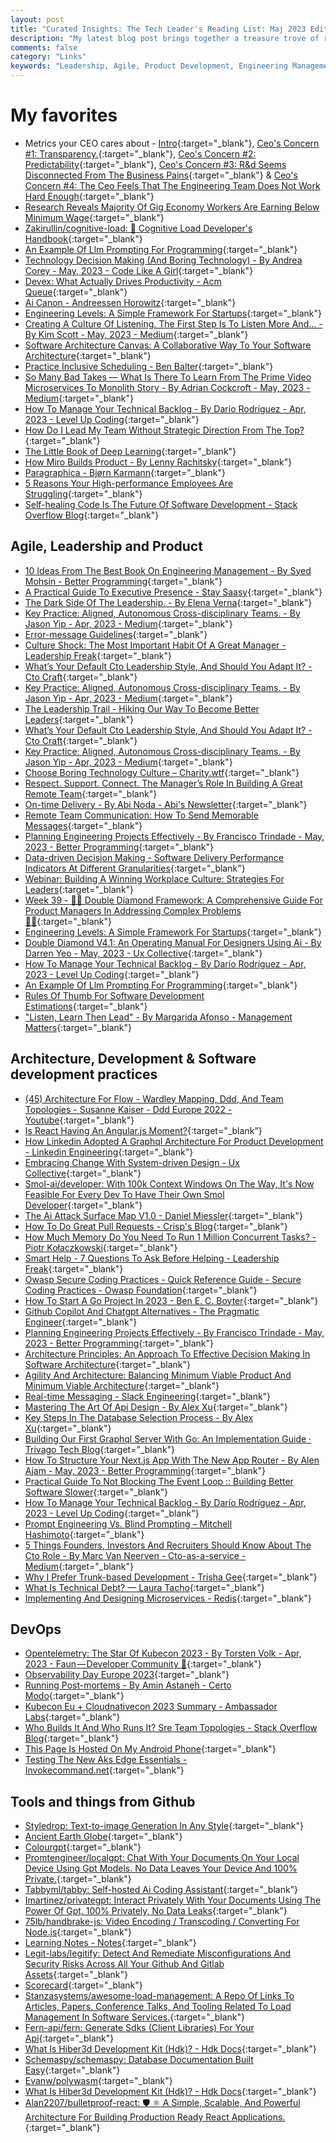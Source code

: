 ```yaml
---
layout: post
title: "Curated Insights: The Tech Leader's Reading List: Maj 2023 Edition"
description: "My latest blog post brings together a treasure trove of resources for tech leaders in May 2023. Ranging from CEO concerns and gig economy dynamics to the future of AI and effective backlog management, these articles offer a deep dive into the most critical aspects of tech leadership today. Plus, discover valuable insights on Agile, product development, and DevOps, along with a rundown of some of the most exciting tools on Github right now"
comments: false
category: "Links"
keywords: "Leadership, Agile, Product Development, Engineering Management, Software Architecture, CEO Metrics, Gig Economy, AI, Technical Backlog, Developer Productivity, Inclusive Scheduling, Engineering Levels, Remote Team Management, Database Selection, DevOps, API Design, GraphQL, OpenTelemetry, Microservices, Software Development Tools"
---
```

<!-- markdownlint-disable MD033 MD020 MD025-->
# My favorites<a name="favorites"></a>

- Metrics your CEO cares about - [Intro](https://www.linkedin.com/posts/miri-curiel_startupstruggles-engineeringleadership-engineeringmetrics-activity-7054466615173611520-w8YN/){:target="_blank"}, [Ceo's Concern #1: Transparency.](https://www.linkedin.com/posts/miri-curiel_startupstruggles-engineeringleadership-engineeringmetrics-activity-7057337610834198529-TD42/){:target="_blank"}, [Ceo's Concern #2: Predictability](https://www.linkedin.com/posts/miri-curiel_ceos-concern-2-predictability-continuing-activity-7060976570638680064-XvYl/){:target="_blank"}, [Ceo's Concern #3: R&d Seems Disconnected From The Business Pains](https://www.linkedin.com/posts/miri-curiel_startupstruggles-engineeringleadership-engineeringmetrics-activity-7069306673554759680-a2iQ/){:target="_blank"} & [Ceo's Concern #4: The Ceo Feels That The Engineering Team Does Not Work Hard Enough](https://www.linkedin.com/posts/miri-curiel_ceos-concern-4-the-ceo-feels-that-the-activity-7071848212046749696-zqPC/){:target="_blank"}
- [Research Reveals Majority Of Gig Economy Workers Are Earning Below Minimum Wage](https://www.bristol.ac.uk/news/2023/may/gig-economy-worker-research.html?utm_medium){:target="_blank"}
- [Zakirullin/cognitive-load: 🧠 Cognitive Load Developer's Handbook](https://github.com/zakirullin/cognitive-load?utm_medium){:target="_blank"}
- [An Example Of Llm Prompting For Programming](https://martinfowler.com/articles/2023-chatgpt-xu-hao.html){:target="_blank"}
- [Technology Decision Making (And Boring Technology) - By Andrea Corey - May, 2023 - Code Like A Girl](https://code.likeagirl.io/technology-decision-making-and-boring-technology-e6cbe612450f){:target="_blank"}
- [Devex: What Actually Drives Productivity - Acm Queue](https://queue.acm.org/detail.cfm?id=3595878&utm_medium){:target="_blank"}
- [Ai Canon - Andreessen Horowitz](https://a16z.com/2023/05/25/ai-canon/){:target="_blank"}
- [Engineering Levels: A Simple Framework For Startups](https://newsletter.engineering.land/p/engineering-levels-a-simple-framework?utm_medium){:target="_blank"}
- [Creating A Culture Of Listening. The First Step Is To Listen More And… - By Kim Scott - May, 2023 - Medium](https://kimmalonescott.medium.com/creating-a-culture-of-listening-e24e4e3030e9){:target="_blank"}
- [Software Architecture Canvas: A Collaborative Way To Your Software Architecture](https://www.workingsoftware.dev/software-architecture-canvas/){:target="_blank"}
- [Practice Inclusive Scheduling - Ben Balter](https://ben.balter.com/2023/05/19/practice-inclusive-scheduling/){:target="_blank"}
- [So Many Bad Takes — What Is There To Learn From The Prime Video Microservices To Monolith Story - By Adrian Cockcroft - May, 2023 - Medium](https://adrianco.medium.com/so-many-bad-takes-what-is-there-to-learn-from-the-prime-video-microservices-to-monolith-story-4bd0970423d4){:target="_blank"}
- [How To Manage Your Technical Backlog - By Darío Rodríguez - Apr, 2023 - Level Up Coding](https://levelup.gitconnected.com/how-to-manage-your-technical-backlog-868415f8eea9){:target="_blank"}
- [How Do I Lead My Team Without Strategic Direction From The Top?](https://hbr.org/podcast/2023/04/how-do-i-lead-my-team-without-strategic-direction-from-the-top){:target="_blank"}
- [The Little Book of Deep Learning](https://fleuret.org/public/lbdl.pdf){:target="_blank"}
- [How Miro Builds Product - By Lenny Rachitsky](https://www.lennysnewsletter.com/p/how-miro-builds-product?t=1){:target="_blank"}
- [Paragraphica - Bjørn Karmann](https://bjoernkarmann.dk/project/paragraphica?utm_medium){:target="_blank"}
- [5 Reasons Your High-performance Employees Are Struggling](https://www.radicalcandor.com/steep-growth-trajectory-performance/){:target="_blank"}
- [Self-healing Code Is The Future Of Software Development - Stack Overflow Blog](https://stackoverflow.blog/2023/06/07/self-healing-code-is-the-future-of-software-development/){:target="_blank"}

## Agile, Leadership and Product<a name="agile"></a>

- [10 Ideas From The Best Book On Engineering Management - By Syed Mohsin - Better Programming](https://betterprogramming.pub/10-ideas-from-the-best-book-on-engineering-management-c3caa706f77c){:target="_blank"}
- [A Practical Guide To Executive Presence - Stay Saasy](https://blog.staysaasy.com/p/a-practical-guide-to-executive-presence){:target="_blank"}
- [The Dark Side Of The Leadership. - By Elena Verna](https://elenaverna.substack.com/p/the-dark-side-of-the-leadership){:target="_blank"}
- [Key Practice: Aligned, Autonomous Cross-disciplinary Teams. - By Jason Yip - Apr, 2023 - Medium](https://jchyip.medium.com/key-practice-aligned-autonomous-cross-disciplinary-teams-d73c1cddc352){:target="_blank"}
- [Error-message Guidelines](https://www.nngroup.com/articles/error-message-guidelines/){:target="_blank"}
- [Culture Shock: The Most Important Habit Of A Great Manager - Leadership Freak](https://leadershipfreak.blog/2023/05/30/culture-shock-the-most-important-habit-of-a-great-manager/){:target="_blank"}
- [What’s Your Default Cto Leadership Style, And Should You Adapt It? - Cto Craft](https://ctocraft.com/blog/whats-your-default-cto-leadership-style-and-should-you-adapt-it/){:target="_blank"}
- [Key Practice: Aligned, Autonomous Cross-disciplinary Teams. - By Jason Yip - Apr, 2023 - Medium](https://jchyip.medium.com/key-practice-aligned-autonomous-cross-disciplinary-teams-d73c1cddc352){:target="_blank"}
- [The Leadership Trail - Hiking Our Way To Become Better Leaders](https://carlosvilhena.com/the-leadership-trail-hiking-our-way-to-become-better-leaders/){:target="_blank"}
- [What’s Your Default Cto Leadership Style, And Should You Adapt It? - Cto Craft](https://ctocraft.com/blog/whats-your-default-cto-leadership-style-and-should-you-adapt-it/){:target="_blank"}
- [Key Practice: Aligned, Autonomous Cross-disciplinary Teams. - By Jason Yip - Apr, 2023 - Medium](https://jchyip.medium.com/key-practice-aligned-autonomous-cross-disciplinary-teams-d73c1cddc352){:target="_blank"}
- [Choose Boring Technology Culture – Charity.wtf](https://charity.wtf/2023/05/01/choose-boring-technology-culture/){:target="_blank"}
- [Respect. Support. Connect. The Manager’s Role In Building A Great Remote Team](https://www.infoq.com/articles/manager-building-remote-teams/){:target="_blank"}
- [On-time Delivery - By Abi Noda - Abi's Newsletter](https://newsletter.abinoda.com/p/on-time-delivery){:target="_blank"}
- [Remote Team Communication: How To Send Memorable Messages](https://letsgrowleaders.com/2023/05/29/remote-team-communication/){:target="_blank"}
- [Planning Engineering Projects Effectively - By Francisco Trindade - May, 2023 - Better Programming](https://betterprogramming.pub/planning-engineering-projects-effectively-eac5855d2e76){:target="_blank"}
- [Data-driven Decision Making - Software Delivery Performance Indicators At Different Granularities](https://www.infoq.com/articles/software-delivery-performance-indicators/){:target="_blank"}
- [Webinar: Building A Winning Workplace Culture: Strategies For Leaders](https://sloanreview.mit.edu/video/building-a-winning-workplace-culture-strategies-for-leaders/){:target="_blank"}
- [Week 39 - 🔷🔶 Double Diamond Framework: A Comprehensive Guide For Product Managers In Addressing Complex Problems 🔶🔷](https://sidsaladi.substack.com/p/week-39-double-diamond-framework){:target="_blank"}
- [Engineering Levels: A Simple Framework For Startups](https://newsletter.engineering.land/p/engineering-levels-a-simple-framework?utm_medium){:target="_blank"}
- [Double Diamond V4.1: An Operating Manual For Designers Using Ai - By Darren Yeo - May, 2023 - Ux Collective](https://uxdesign.cc/double-diamond-version-4-1-an-operating-manual-for-design-innovators-using-ai-c09cfa84b6be){:target="_blank"}
- [How To Manage Your Technical Backlog - By Darío Rodríguez - Apr, 2023 - Level Up Coding](https://levelup.gitconnected.com/how-to-manage-your-technical-backlog-868415f8eea9){:target="_blank"}
- [An Example Of Llm Prompting For Programming](https://martinfowler.com/articles/2023-chatgpt-xu-hao.html){:target="_blank"}
- [Rules Of Thumb For Software Development Estimations](https://vadimkravcenko.com/shorts/project-estimates/?utm_medium){:target="_blank"}
- ["Listen, Learn Then Lead" - By Margarida Afonso - Management Matters](https://medium.com/management-matters/listen-learn-then-lead-e1dbf67f4e4f){:target="_blank"}

## Architecture, Development & Software development practices <a name="development"></a>

- [(45) Architecture For Flow - Wardley Mapping, Ddd, And Team Topologies - Susanne Kaiser - Ddd Europe 2022 - Youtube](https://www.youtube.com/watch?v=Lfzph_5wb9c){:target="_blank"}
- [Is React Having An Angular.js Moment?](https://marmelab.com/blog/2023/06/05/react-angularjs-moment.html){:target="_blank"}
- [How Linkedin Adopted A Graphql Architecture For Product Development - Linkedin Engineering](https://engineering.linkedin.com/blog/2023/how-linkedin-adopted-a-graphql-architecture-for-product-developm?utm_medium){:target="_blank"}
- [Embracing Change With System-driven Design - Ux Collective](https://uxdesign.cc/embracing-change-with-system-driven-design-55668dc6c88e){:target="_blank"}
- [Smol-ai/developer: With 100k Context Windows On The Way, It's Now Feasible For Every Dev To Have Their Own Smol Developer](https://github.com/smol-ai/developer/){:target="_blank"}
- [The Ai Attack Surface Map V1.0 - Daniel Miessler](https://danielmiessler.com/blog/the-ai-attack-surface-map-v1-0/){:target="_blank"}
- [How To Do Great Pull Requests - Crisp's Blog](https://blog.crisp.se/2023/05/14/maxwenzin/how-to-do-great-pull-requests){:target="_blank"}
- [How Much Memory Do You Need To Run 1 Million Concurrent Tasks? - Piotr Kołaczkowski](https://pkolaczk.github.io/memory-consumption-of-async/?utm_medium){:target="_blank"}
- [Smart Help - 7 Questions To Ask Before Helping - Leadership Freak](https://leadershipfreak.blog/2023/05/23/smart-help-7-questions-to-ask-before-helping/){:target="_blank"}
- [Owasp Secure Coding Practices - Quick Reference Guide - Secure Coding Practices - Owasp Foundation](https://owasp.org/www-project-secure-coding-practices-quick-reference-guide/stable-en/){:target="_blank"}
- [How To Start A Go Project In 2023 - Ben E. C. Boyter](https://boyter.org/posts/how-to-start-go-project-2023/){:target="_blank"}
- [Github Copilot And Chatgpt Alternatives - The Pragmatic Engineer](https://blog.pragmaticengineer.com/github-copilot-alternatives/){:target="_blank"}
- [Planning Engineering Projects Effectively - By Francisco Trindade - May, 2023 - Better Programming](https://betterprogramming.pub/planning-engineering-projects-effectively-eac5855d2e76){:target="_blank"}
- [Architecture Principles: An Approach To Effective Decision Making In Software Architecture](https://www.workingsoftware.dev/architecture-principles/){:target="_blank"}
- [Agility And Architecture: Balancing Minimum Viable Product And Minimum Viable Architecture](https://www.infoq.com/articles/agility-architecture/){:target="_blank"}
- [Real-time Messaging - Slack Engineering](https://slack.engineering/real-time-messaging/){:target="_blank"}
- [Mastering The Art Of Api Design - By Alex Xu](https://blog.bytebytego.com/p/api-design?publication_id=817132&post_id=120337856&isFreemail=true){:target="_blank"}
- [Key Steps In The Database Selection Process - By Alex Xu](https://blog.bytebytego.com/p/key-steps-in-the-database-selection?publication_id=817132&post_id=118719085&isFreemail=true){:target="_blank"}
- [Building Our First Graphql Server With Go: An Implementation Guide · Trivago Tech Blog](https://tech.trivago.com/post/2023-05-17-building-our-first-graphql-server-with-go-an-implementation-guide){:target="_blank"}
- [How To Structure Your Next.js App With The New App Router - By Alen Ajam - May, 2023 - Better Programming](https://betterprogramming.pub/how-to-structure-your-next-js-app-with-the-new-app-router-61bf2bf5a20d){:target="_blank"}
- [Practical Guide To Not Blocking The Event Loop :: Building Better Software Slower](https://www.bbss.dev/posts/eventloop/){:target="_blank"}
- [How To Manage Your Technical Backlog - By Darío Rodríguez - Apr, 2023 - Level Up Coding](https://levelup.gitconnected.com/how-to-manage-your-technical-backlog-868415f8eea9){:target="_blank"}
- [Prompt Engineering Vs. Blind Prompting – Mitchell Hashimoto](https://mitchellh.com/writing/prompt-engineering-vs-blind-prompting){:target="_blank"}
- [5 Things Founders, Investors And Recruiters Should Know About The Cto Role - By Marc Van Neerven - Cto-as-a-service - Medium](https://medium.com/cto-as-a-service/5-things-founders-investors-and-recruiters-should-know-about-the-cto-role-a65d7bb66264){:target="_blank"}
- [Why I Prefer Trunk-based Development - Trisha Gee](https://trishagee.com/2023/05/29/why-i-prefer-trunk-based-development/){:target="_blank"}
- [What Is Technical Debt? — Laura Tacho](https://lauratacho.com/blog/what-is-technical-debt?utm_medium){:target="_blank"}
- [Implementing And Designing Microservices - Redis](https://redis.com/blog/implementing-designing-microservices/){:target="_blank"}

## DevOps<a name="devops"></a>

- [Opentelemetry: The Star Of Kubecon 2023 - By Torsten Volk - Apr, 2023 - Faun — Developer Community 🐾](https://faun.pub/opentelemetry-the-star-of-kubecon-2023-c1e2b504850d){:target="_blank"}
- [Observability Day Europe 2023](https://www.youtube.com/playlist?list=PLj6h78yzYM2ORxwcjTn4RLAOQOYjvQ2A3){:target="_blank"}
- [Running Post-mortems - By Amin Astaneh - Certo Modo](https://certomodo.substack.com/p/running-post-mortems){:target="_blank"}
- [Kubecon Eu + Cloudnativecon 2023 Summary - Ambassador Labs](https://blog.getambassador.io/kubecon-eu-cloudnativecon-2023-summary-devex-debugging-and-doubling-down-on-community-82abee5853b3){:target="_blank"}
- [Who Builds It And Who Runs It? Sre Team Topologies - Stack Overflow Blog](https://stackoverflow.blog/2023/03/20/who-builds-it-and-who-runs-it-sre-team-topologies/){:target="_blank"}
- [This Page Is Hosted On My Android Phone](https://androidblog.a.pinggy.io/){:target="_blank"}
- [Testing The New Aks Edge Essentials - Invokecommand.net](https://invokecommand.net/posts/aks-ee-test){:target="_blank"}

## Tools and things from Github <a name="tools"></a>

- [Styledrop: Text-to-image Generation In Any Style](https://styledrop.github.io/){:target="_blank"}
- [Ancient Earth Globe](https://dinosaurpictures.org/ancient-earth/?utm_medium#66){:target="_blank"}
- [Colourgpt](https://www.colourgpt.app/){:target="_blank"}
- [Promtengineer/localgpt: Chat With Your Documents On Your Local Device Using Gpt Models. No Data Leaves Your Device And 100% Private.](https://github.com/PromtEngineer/localGPT){:target="_blank"}
- [Tabbyml/tabby: Self-hosted Ai Coding Assistant](https://github.com/TabbyML/tabby){:target="_blank"}
- [Imartinez/privategpt: Interact Privately With Your Documents Using The Power Of Gpt, 100% Privately, No Data Leaks](https://github.com/imartinez/privateGPT){:target="_blank"}
- [75lb/handbrake-js: Video Encoding / Transcoding / Converting For Node.js](https://github.com/75lb/handbrake-js){:target="_blank"}
- [Learning Notes - Notes](https://keyvanakbary.github.io/learning-notes/){:target="_blank"}
- [Legit-labs/legitify: Detect And Remediate Misconfigurations And Security Risks Across All Your Github And Gitlab Assets](https://github.com/Legit-Labs/legitify){:target="_blank"}
- [Scorecard](https://github.com/ossf/scorecard){:target="_blank"}
- [Stanzasystems/awesome-load-management: A Repo Of Links To Articles, Papers, Conference Talks, And Tooling Related To Load Management In Software Services.](https://github.com/StanzaSystems/awesome-load-management){:target="_blank"}
- [Fern-api/fern: Generate Sdks (Client Libraries) For Your Api](https://github.com/fern-api/fern){:target="_blank"}
- [What Is Hiber3d Development Kit (Hdk)? - Hdk Docs](https://developer.hiber3d.com/docs){:target="_blank"}
- [Schemaspy/schemaspy: Database Documentation Built Easy](https://github.com/schemaspy/schemaspy){:target="_blank"}
- [Evanw/polywasm](https://github.com/evanw/polywasm){:target="_blank"}
- [What Is Hiber3d Development Kit (Hdk)? - Hdk Docs](https://developer.hiber3d.com/docs){:target="_blank"}
- [Alan2207/bulletproof-react: 🛡️ ⚛️ A Simple, Scalable, And Powerful Architecture For Building Production Ready React Applications.](https://github.com/alan2207/bulletproof-react){:target="_blank"}
